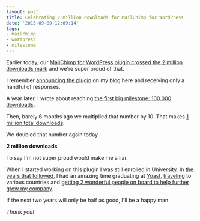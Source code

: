 ```yaml
---
layout: post
title: Celebrating 2 million downloads for MailChimp for WordPress
date: '2015-09-09 12:09:14'
tags:
- mailchimp
- wordpress
- milestone
---
```


Earlier today, our [MailChimp for WordPress plugin crossed the 2 million downloads mark](https://mc4wp.com/blog/celebrating-2-million-downloads/) and we're super proud of that.

I remember [announcing the plugin](https://dannyvankooten.com/my-newest-wordpress-plugin-mailchimp-for-wp/) on my blog here and receiving only a handful of responses.

A year later, I wrote about reaching [the first big milestone: 100.000 downloads](https://dannyvankooten.com/100-000-plugin-downloads-6-months-mailchimp-wordpress/).

Then, barely 6 months ago we multiplied that number by 10. That makes [1 million total downloads](https://dannyvankooten.com/one-million-downloads-mailchimp-wordpress/). 

We doubled that number again today.

**2 million downloads**

To say I'm not super proud would make me a liar. 

When I started working on this plugin I was still enrolled in University.  In [the years that followed](https://dannyvankooten.com/2014-year-in-review/), I had an amazing time graduating at [Yoast](https://yoast.com/), [traveling](https://dannyvankooten.com/interview-on-webworktravel/) to various countries and [getting 2 wonderful people on board to help further grow my company](https://dannyvankooten.com/introducing-ibericode/).

If the next two years will only be half as good, I'll be a happy man. 

_Thank you!_